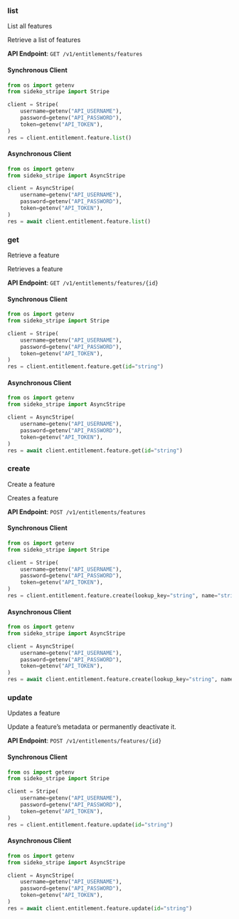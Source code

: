
### list <a name="list"></a>
List all features

<p>Retrieve a list of features</p>

**API Endpoint**: `GET /v1/entitlements/features`

#### Synchronous Client

```python
from os import getenv
from sideko_stripe import Stripe

client = Stripe(
    username=getenv("API_USERNAME"),
    password=getenv("API_PASSWORD"),
    token=getenv("API_TOKEN"),
)
res = client.entitlement.feature.list()
```

#### Asynchronous Client

```python
from os import getenv
from sideko_stripe import AsyncStripe

client = AsyncStripe(
    username=getenv("API_USERNAME"),
    password=getenv("API_PASSWORD"),
    token=getenv("API_TOKEN"),
)
res = await client.entitlement.feature.list()
```

### get <a name="get"></a>
Retrieve a feature

<p>Retrieves a feature</p>

**API Endpoint**: `GET /v1/entitlements/features/{id}`

#### Synchronous Client

```python
from os import getenv
from sideko_stripe import Stripe

client = Stripe(
    username=getenv("API_USERNAME"),
    password=getenv("API_PASSWORD"),
    token=getenv("API_TOKEN"),
)
res = client.entitlement.feature.get(id="string")
```

#### Asynchronous Client

```python
from os import getenv
from sideko_stripe import AsyncStripe

client = AsyncStripe(
    username=getenv("API_USERNAME"),
    password=getenv("API_PASSWORD"),
    token=getenv("API_TOKEN"),
)
res = await client.entitlement.feature.get(id="string")
```

### create <a name="create"></a>
Create a feature

<p>Creates a feature</p>

**API Endpoint**: `POST /v1/entitlements/features`

#### Synchronous Client

```python
from os import getenv
from sideko_stripe import Stripe

client = Stripe(
    username=getenv("API_USERNAME"),
    password=getenv("API_PASSWORD"),
    token=getenv("API_TOKEN"),
)
res = client.entitlement.feature.create(lookup_key="string", name="string")
```

#### Asynchronous Client

```python
from os import getenv
from sideko_stripe import AsyncStripe

client = AsyncStripe(
    username=getenv("API_USERNAME"),
    password=getenv("API_PASSWORD"),
    token=getenv("API_TOKEN"),
)
res = await client.entitlement.feature.create(lookup_key="string", name="string")
```

### update <a name="update"></a>
Updates a feature

<p>Update a feature’s metadata or permanently deactivate it.</p>

**API Endpoint**: `POST /v1/entitlements/features/{id}`

#### Synchronous Client

```python
from os import getenv
from sideko_stripe import Stripe

client = Stripe(
    username=getenv("API_USERNAME"),
    password=getenv("API_PASSWORD"),
    token=getenv("API_TOKEN"),
)
res = client.entitlement.feature.update(id="string")
```

#### Asynchronous Client

```python
from os import getenv
from sideko_stripe import AsyncStripe

client = AsyncStripe(
    username=getenv("API_USERNAME"),
    password=getenv("API_PASSWORD"),
    token=getenv("API_TOKEN"),
)
res = await client.entitlement.feature.update(id="string")
```
